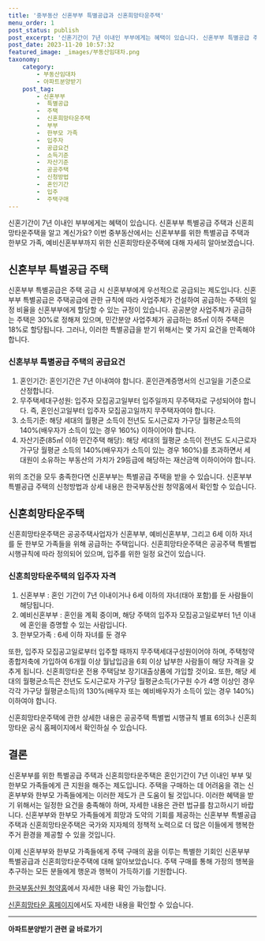 ```yaml
---
title: '중부동산 신혼부부 특별공급과 신혼희망타운주택'
menu_order: 1
post_status: publish
post_excerpt: '신혼기간이 7년 이내인 부부에게는 혜택이 있습니다. 신혼부부 특별공급 주택과 신혼희망타운주택을 알고 계신가요  이번 중부동산에서는 신혼부부를 위한 특별공급 주택과 한부모 가족, 예비신혼부부까지 위한 신혼희망타운주택에 대해 자세히 알아보겠습니다.'
post_date: 2023-11-20 10:57:32
featured_image: _images/부동산임대차.png
taxonomy:
    category:
        - 부동산임대차
        - 아파트분양받기
    post_tag:
        - 신혼부부
        -  특별공급
        -  주택
        -  신혼희망타운주택
        -  부부
        -  한부모 가족
        -  입주자
        -  공급요건
        -  소득기준
        -  자산기준
        -  공공주택
        -  신청방법
        -  혼인기간
        -  입주
        -  주택구매
---
```



신혼기간이 7년 이내인 부부에게는 혜택이 있습니다. 신혼부부 특별공급 주택과 신혼희망타운주택을 알고 계신가요? 이번 중부동산에서는 신혼부부를 위한 특별공급 주택과 한부모 가족, 예비신혼부부까지 위한 신혼희망타운주택에 대해 자세히 알아보겠습니다.

## 신혼부부 특별공급 주택

신혼부부 특별공급은 주택 공급 시 신혼부부에게 우선적으로 공급되는 제도입니다. 신혼부부 특별공급은 주택공급에 관한 규칙에 따라 사업주체가 건설하여 공급하는 주택의 일정 비율을 신혼부부에게 할당할 수 있는 규정이 있습니다. 공공분양 사업주체가 공급하는 주택은 30%로 정해져 있으며, 민간분양 사업주체가 공급하는 85㎡ 이하 주택은 18%로 할당됩니다. 그러나, 이러한 특별공급을 받기 위해서는 몇 가지 요건을 만족해야 합니다.

### 신혼부부 특별공급 주택의 공급요건

1. 혼인기간: 혼인기간은 7년 이내여야 합니다. 혼인관계증명서의 신고일을 기준으로 산정합니다.
2. 무주택세대구성원: 입주자 모집공고일부터 입주일까지 무주택자로 구성되어야 합니다. 즉, 혼인신고일부터 입주자 모집공고일까지 무주택자여야 합니다.
3. 소득기준: 해당 세대의 월평균 소득이 전년도 도시근로자 가구당 월평균소득의 140%(배우자가 소득이 있는 경우 160%) 이하이어야 합니다.
4. 자산기준(85㎡ 이하 민간주택 해당): 해당 세대의 월평균 소득이 전년도 도시근로자 가구당 월평균 소득의 140%(배우자가 소득이 있는 경우 160%)를 초과하면서 세대원이 소유하는 부동산의 가치가 29등급에 해당하는 재산금액 이하이어야 합니다.

위의 조건을 모두 충족한다면 신혼부부는 특별공급 주택을 받을 수 있습니다. 신혼부부 특별공급 주택의 신청방법과 상세 내용은 한국부동산원 청약홈에서 확인할 수 있습니다.

## 신혼희망타운주택

신혼희망타운주택은 공공주택사업자가 신혼부부, 예비신혼부부, 그리고 6세 이하 자녀를 둔 한부모 가족들을 위해 공급하는 주택입니다. 신혼희망타운주택은 공공주택 특별법 시행규칙에 따라 정의되어 있으며, 입주를 위한 일정 요건이 있습니다.

### 신혼희망타운주택의 입주자 자격

1. 신혼부부 : 혼인 기간이 7년 이내이거나 6세 이하의 자녀(태아 포함)를 둔 사람들이 해당됩니다. 
2. 예비신혼부부 : 혼인을 계획 중이며, 해당 주택의 입주자 모집공고일로부터 1년 이내에 혼인을 증명할 수 있는 사람입니다.
3. 한부모가족 : 6세 이하 자녀를 둔 경우

또한, 입주자 모집공고일로부터 입주할 때까지 무주택세대구성원이어야 하며, 주택청약종합저축에 가입하여 6개월 이상 월납입금을 6회 이상 납부한 사람들이 해당 자격을 갖추게 됩니다. 신혼희망타운 전용 주택담보 장기대출상품에 가입할 것이요. 또한, 해당 세대의 월평균소득은 전년도 도시근로자 가구당 월평균소득(가구원 수가 4명 이상인 경우 각각 가구당 월평균소득)의 130%(배우자 또는 예비배우자가 소득이 있는 경우 140%) 이하여야 합니다.

신혼희망타운주택에 관한 상세한 내용은 공공주택 특별법 시행규칙 별표 6의3나 신혼희망타운 공식 홈페이지에서 확인하실 수 있습니다.

## 결론

신혼부부를 위한 특별공급 주택과 신혼희망타운주택은 혼인기간이 7년 이내인 부부 및 한부모 가족들에게 큰 지원을 해주는 제도입니다. 주택을 구매하는 데 어려움을 겪는 신혼부부와 한부모 가족들에게는 이러한 제도가 큰 도움이 될 것입니다. 이러한 혜택을 받기 위해서는 일정한 요건을 충족해야 하며, 자세한 내용은 관련 법규를 참고하시기 바랍니다. 신혼부부와 한부모 가족들에게 희망과 도약의 기회를 제공하는 신혼부부 특별공급 주택과 신혼희망타운주택은 국가와 지자체의 정책적 노력으로 더 많은 이들에게 행복한 주거 환경을 제공할 수 있을 것입니다.

이제 신혼부부와 한부모 가족들에게 주택 구매의 꿈을 이루는 특별한 기회인 신혼부부 특별공급과 신혼희망타운주택에 대해 알아보았습니다. 주택 구매를 통해 가정의 행복을 추구하는 모든 분들에게 행운과 행복이 가득하기를 기원합니다.

[한국부동산원 청약홈](https://www.applyhome.co.kr)에서 자세한 내용 확인 가능합니다.

[신혼희망타운 홈페이지](www.신혼희망타운.com)에서도 자세한 내용을 확인할 수 있습니다.
<!-- wp:separator -->
<hr class="wp-block-separator has-alpha-channel-opacity"/>
<!-- /wp:separator -->

<!-- wp:group {"backgroundColor":"base","layout":{"type":"constrained"}} -->
<div class="wp-block-group has-base-background-color has-background"><!-- wp:paragraph {"align":"center","fontSize":"medium"} -->
<p class="has-text-align-center has-large-font-size"><strong>아파트분양받기 관련 글 바로가기</strong></p>
<!-- /wp:paragraph -->


<!-- wp:latest-posts
{"categories":[{"id":27331,"count":19,"description":"","link":"https://uknowlaw.com/category/%ec%95%84%ed%8c%8c%ed%8a%b8%eb%b6%84%ec%96%91%eb%b0%9b%ea%b8%b0/","name":"아파트분양받기","slug":"아파트분양받기","taxonomy":"category","parent":0,"meta":[],"_links":{"self":[{"href":"https://uknowlaw.com/wp-json/wp/v2/categories/27331"}],"collection":[{"href":"https://uknowlaw.com/wp-json/wp/v2/categories"}],"about":[{"href":"https://uknowlaw.com/wp-json/wp/v2/taxonomies/category"}],"wp:post_type":[{"href":"https://uknowlaw.com/wp-json/wp/v2/posts?categories=27331"}],"curies":[{"name":"wp","href":"https://api.w.org/{rel}","templated":true}]}}],"postsToShow":100,"excerptLength":28,"postLayout":"grid","columns":2,"featuredImageAlign":"left","featuredImageSizeSlug":"large","fontSize":"small"} /--></div>
<!-- /wp:group -->